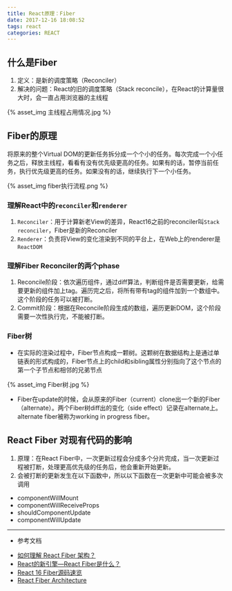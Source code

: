```yaml
---
title: React原理：Fiber
date: 2017-12-16 18:08:52
tags: react
categories: REACT
---
```


## 什么是Fiber
1. 定义：是新的调度策略（Reconciler）
2. 解决的问题：React的旧的调度策略（Stack reconcile），在React的计算量很大时，会一直占用浏览器的主线程
<div style="max-width:600px">
{% asset_img 主线程占用情况.jpg %}
</div>

## Fiber的原理
将原来的整个Virtual DOM的更新任务拆分成一个个小的任务。每次完成一个小任务之后，释放主线程，看看有没有优先级更高的任务。如果有的话，暂停当前任务，执行优先级更高的任务。如果没有的话，继续执行下一个小任务。
<div style="max-width:600px">
{% asset_img fiber执行流程.png %}
</div>

### 理解React中的`reconciler`和`renderer`
1. `Reconciler`：用于计算新老View的差异，React16之前的reconciler叫`Stack reconciler`，Fiber是新的Reconciler
2. `Renderer`：负责将View的变化渲染到不同的平台上，在Web上的renderer是`ReactDOM`

### 理解Fiber Reconciler的两个phase
1. Reconcile阶段：依次遍历组件，通过diff算法，判断组件是否需要更新，给需要更新的组件加上tag。遍历完之后，将所有带有tag的组件加到一个数组中。这个阶段的任务可以被打断。
2. Commit阶段：根据在Reconcile阶段生成的数组，遍历更新DOM，这个阶段需要一次性执行完，不能被打断。

### Fiber树
* 在实际的渲染过程中，Fiber节点构成一颗树。这颗树在数据结构上是通过单链表的形式构成的，Fiber节点上的child和sibling属性分别指向了这个节点的第一个子节点和相邻的兄弟节点
<div style="max-width:480px">
{% asset_img Fiber树.jpg %}
</div>

* Fiber在update的时候，会从原来的Fiber（current）clone出一个新的Fiber（alternate）。两个Fiber树diff出的变化（side effect）记录在alternate上。alternate fiber被称为working in progress fiber。

## React Fiber 对现有代码的影响
1. 原理：在React Fiber中，一次更新过程会分成多个分片完成，当一次更新过程被打断，处理更高优先级的任务后，他会重新开始更新。
2. 会被打断的更新发生在以下函数中，所以以下函数在一次更新中可能会被多次调用
  - componentWillMount
  - componentWillReceiveProps
  - shouldComponentUpdate
  - componentWillUpdate

---
* 参考文档
 - [如何理解 React Fiber 架构？](https://www.zhihu.com/question/49496872)
 - [React的新引擎—React Fiber是什么？](http://www.infoq.com/cn/articles/what-the-new-engine-of-react)
 - [React 16 Fiber源码速览](http://zxc0328.github.io/2017/09/28/react-16-source/)
 - [React Fiber Architecture](https://github.com/acdlite/react-fiber-architecture)
